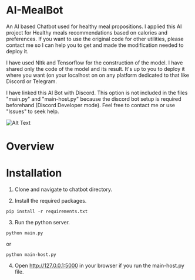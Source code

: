 # AI-MealBot
An AI based Chatbot used for healthy meal propositions. I applied this AI project for Healthy meals recommendations based on calories and preferences. If you want to use the original code for other utilities, please contact me so I can help you to get and made the modification needed to deploy it. 

I have used Nltk and Tensorflow for the construction of the model. I have shared only the code of the model and its result. It's up to you to deploy it where you want (on your localhost on on any platform dedicated to that like Discord or Telegram. 

I have linked this AI Bot with Discord. This option is not included in the files "main.py" and "main-host.py" because the discord bot setup is required beforehand (Discord Developer mode). Feel free to contact me or use "Issues" to seek help.

![Alt Text](https://media.giphy.com/media/hVlYEexgKvttKtqhFx/giphy.gif)

# Overview

# Installation
1. Clone and navigate to chatbot directory.

2. Install the required packages.
```
pip install -r requirements.txt
```

3. Run the python server.
```
python main.py 
```
or 
```
python main-host.py
```

4. Open http://127.0.0.1:5000 in your browser if you run the main-host.py file.
